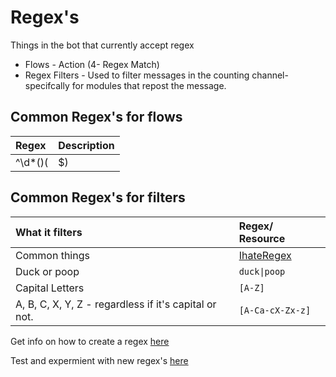 # Regex's

Things in the bot that currently accept regex
* Flows - Action (4- Regex Match)
* Regex Filters - Used to filter messages in the counting channel- specifcally for modules that repost the message.

## Common Regex's for flows

 | Regex                                  | Description             |
 |:---------------------------------------|:------------------------|
 |   ^\d*(<number>)( |$)          | Any number ending in <number> |

## Common Regex's for filters

| What  it filters                                         | Regex/ Resource                    |
|:---------------------------------------------------------|:-----------------------------------|
| Common things                                            |[IhateRegex](https://ihateregex.io/)|
| Duck or poop                                             |  `duck\|poop`                      |
| Capital Letters                                          |  `[A-Z]`                           |
|  A, B, C, X, Y, Z - regardless if it's capital or not.   | `[A-Ca-cX-Zx-z]`                   |
 
Get info on how to create a regex [here](https://flaviocopes.com/javascript-regular-expressions/#regular-expressions-choices)

Test and expermient with new regex's [here](https://regexr.com/)
